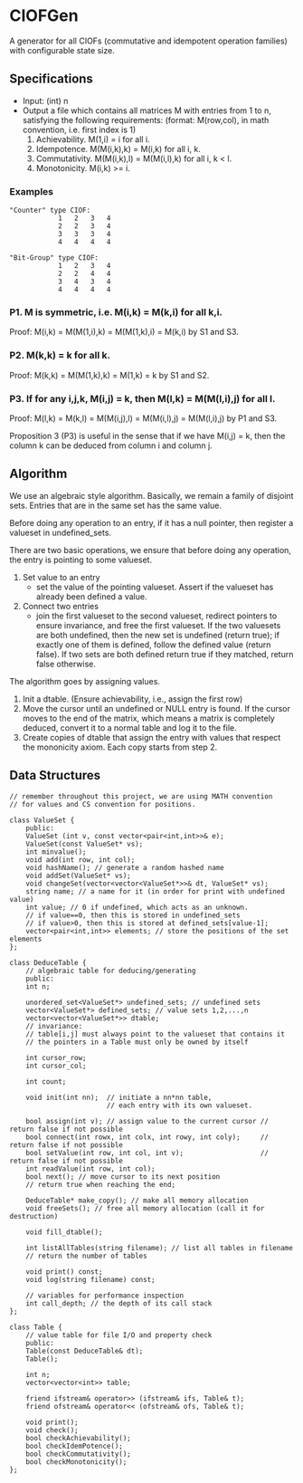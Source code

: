 # CIOFGen
A generator for all CIOFs (commutative and idempotent operation families) with configurable state size.

## Specifications
- Input: (int) n
- Output a file which contains all matrices M with entries from 1 to n, satisfying the following requirements: (format: M(row,col), in math convention, i.e. first index is 1)
    1. Achievability. M(1,i) = i for all i.
    2. Idempotence. M(M(i,k),k) = M(i,k) for all i, k.
    3. Commutativity. M(M(i,k),l) = M(M(i,l),k) for all i, k < l.
    4. Monotonicity. M(i,k) >= i.

### Examples
    "Counter" type CIOF: 
                1   2   3   4       
                2   2   3   4       
                3   3   3   4       
                4   4   4   4       
    
    "Bit-Group" type CIOF:
                1   2   3   4
                2   2   4   4
                3   4   3   4
                4   4   4   4

### P1. M is symmetric, i.e. M(i,k) = M(k,i) for all k,i.
Proof: M(i,k) = M(M(1,i),k) = M(M(1,k),i) = M(k,i) by S1 and S3.

### P2. M(k,k) = k for all k.
Proof: M(k,k) = M(M(1,k),k) = M(1,k) = k by S1 and S2.

### P3. If for any i,j,k, M(i,j) = k, then M(l,k) = M(M(l,i),j) for all l.
Proof: M(l,k) = M(k,l) = M(M(i,j),l) = M(M(i,l),j) = M(M(l,i),j) by P1 and S3.

Proposition 3 (P3) is useful in the sense that if we have M(i,j) = k, then the column k can be deduced from column i and column j.

## Algorithm
We use an algebraic style algorithm. Basically, we remain a family of disjoint sets. Entries that are in the same set has the same value. 

Before doing any operation to an entry, if it has a null pointer, then register a valueset in undefined_sets.

There are two basic operations, we ensure that before doing any operation, the entry is pointing to some valueset.
1. Set value to an entry
    - set the value of the pointing valueset. Assert if the valueset has already been defined a value.
2. Connect two entries
    - join the first valueset to the second valueset, redirect pointers to ensure invariance, and free the first valueset. If the two valuesets are both undefined, then the new set is undefined (return true); if exactly one of them is defined, follow the defined value (return false). If two sets are both defined return true if they matched, return false otherwise.

The algorithm goes by assigning values.
1. Init a dtable. (Ensure achievability, i.e., assign the first row)
2. Move the cursor until an undefined or NULL entry is found. If the cursor moves to the end of the matrix, which means a matrix is completely deduced, convert it to a normal table and log it to the file.
3. Create copies of dtable that assign the entry with values that respect the mononicity axiom. Each copy starts from step 2.

## Data Structures
    // remember throughout this project, we are using MATH convention
    // for values and CS convention for positions.

    class ValueSet {
        public:
        ValueSet (int v, const vector<pair<int,int>>& e);
        ValueSet(const ValueSet* vs);
        int minvalue();
        void add(int row, int col);
        void hashName(); // generate a random hashed name
        void addSet(ValueSet* vs);
        void changeSet(vector<vector<ValueSet*>>& dt, ValueSet* vs);
        string name; // a name for it (in order for print with undefined value)
        int value; // 0 if undefined, which acts as an unknown.
        // if value==0, then this is stored in undefined_sets
        // if value>0, then this is stored at defined_sets[value-1];
        vector<pair<int,int>> elements; // store the positions of the set elements
    };

    class DeduceTable {
        // algebraic table for deducing/generating
        public:
        int n;

        unordered_set<ValueSet*> undefined_sets; // undefined sets
        vector<ValueSet*> defined_sets; // value sets 1,2,...,n
        vector<vector<ValueSet*>> dtable;
        // invariance:
        // table[i,j] must always point to the valueset that contains it
        // the pointers in a Table must only be owned by itself

        int cursor_row;
        int cursor_col;

        int count;

        void init(int nn);  // initiate a nn*nn table, 
                            // each entry with its own valueset.

        bool assign(int v); // assign value to the current cursor // return false if not possible
        bool connect(int rowx, int colx, int rowy, int coly);     // return false if not possible
        bool setValue(int row, int col, int v);                   // return false if not possible
        int readValue(int row, int col);
        bool next(); // move cursor to its next position
        // return true when reaching the end;

        DeduceTable* make_copy(); // make all memory allocation
        void freeSets(); // free all memory allocation (call it for destruction)
        
        void fill_dtable();

        int listAllTables(string filename); // list all tables in filename
        // return the number of tables

        void print() const;
        void log(string filename) const;

        // variables for performance inspection
        int call_depth; // the depth of its call stack
    };

    class Table {
        // value table for file I/O and property check
        public:
        Table(const DeduceTable& dt);
        Table();

        int n;
        vector<vector<int>> table;

        friend ifstream& operator>> (ifstream& ifs, Table& t);
        friend ofstream& operator<< (ofstream& ofs, Table& t);

        void print();
        void check();
        bool checkAchievability();
        bool checkIdemPotence();
        bool checkCommutativity();
        bool checkMonotonicity();
    };